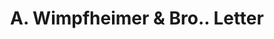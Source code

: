 ---
doi: 10.7916/D8446ZJP
date_other: '1916'
date_other_textual: '1916'
form: correspondence
genre:
- Letters (correspondence)
name:
- A. Wimpfheimer & Bro.
object_in_context_url: https://biggert.cul.columbia.edu/items/view/ave_biggert_00938
subject_hierarchical_geographic:
- New York, New York, United States
subject_name:
- A. Wimpfheimer & Bro.
title: A. Wimpfheimer & Bro.. Letter
sort_title: A. Wimpfheimer & Bro.. Letter
call_number: ave_biggert_00938
coordinates:
- 40.71277777777778,-74.00583333333333
pid: ave_biggert_00938
identifiers: ave_biggert_00938
thumbnail: https://derivativo-3.library.columbia.edu/iiif/2/ldpd:344285/full/!256,256/0/native.jpg
permalink: "/items/ave_biggert_00938/"
layout: iiif-image-page
---